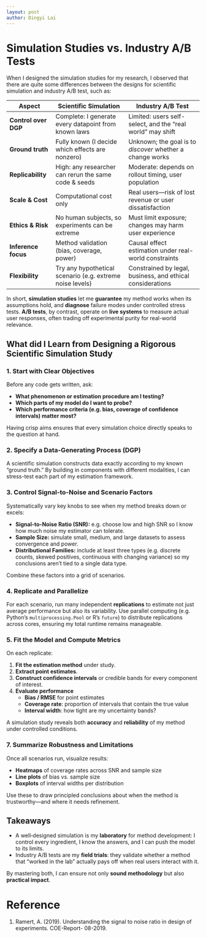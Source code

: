 ```yaml
---
layout: post
author: Dingyi Lai
---
```


# Simulation Studies vs. Industry A/B Tests
When I designed the simulation studies for my research, I observed that there are quite some differences between the designs for scientific simulation and industry A/B test, such as:

| Aspect               | Scientific Simulation                                      | Industry A/B Test                                       |
|----------------------|-------------------------------------------------------------|----------------------------------------------------------|
| **Control over DGP** | Complete: I generate every datapoint from known laws       | Limited: users self-select, and the “real world” may shift |
| **Ground truth**     | Fully known (I decide which effects are nonzero)           | Unknown; the goal is to *discover* whether a change works |
| **Replicability**    | High: any researcher can rerun the same code & seeds         | Moderate: depends on rollout timing, user population     |
| **Scale & Cost**     | Computational cost only                                      | Real users—risk of lost revenue or user dissatisfaction   |
| **Ethics & Risk**    | No human subjects, so experiments can be extreme             | Must limit exposure; changes may harm user experience     |
| **Inference focus**  | Method validation (bias, coverage, power)                    | Causal effect estimation under real-world constraints     |
| **Flexibility**      | Try any hypothetical scenario (e.g. extreme noise levels)     | Constrained by legal, business, and ethical considerations |

In short, **simulation studies** let me **guarantee** my method works when its assumptions hold, and **diagnose** failure modes under controlled stress tests. **A/B tests**, by contrast, operate on **live systems** to measure actual user responses, often trading off experimental purity for real-world relevance.


## What did I Learn from Designing a Rigorous Scientific Simulation Study

### 1. Start with Clear Objectives  
Before any code gets written, ask:  
- **What phenomenon or estimation procedure am I testing?**  
- **Which parts of my model do I want to probe?**  
- **Which performance criteria (e.g. bias, coverage of confidence intervals) matter most?**

Having crisp aims ensures that every simulation choice directly speaks to the question at hand.

### 2. Specify a Data-Generating Process (DGP)  
A scientific simulation constructs data exactly according to my known “ground truth.” By building in components with different modalities, I can stress-test each part of my estimation framework.

### 3. Control Signal-to-Noise and Scenario Factors  
Systematically vary key knobs to see when my method breaks down or excels:  
- **Signal-to-Noise Ratio (SNR):** e.g. choose low and high SNR so I know how much noise my estimator can tolerate.  
- **Sample Size:** simulate small, medium, and large datasets to assess convergence and power.  
- **Distributional Families:** include at least three types (e.g. discrete counts, skewed positives, continuous with changing variance) so my conclusions aren’t tied to a single data type.  

Combine these factors into a grid of scenarios.

### 4. Replicate and Parallelize  
For each scenario, run many independent **replications** to estimate not just average performance but also its variability. Use parallel computing (e.g. Python’s `multiprocessing.Pool` or R’s `future`) to distribute replications across cores, ensuring my total runtime remains manageable.

### 5. Fit the Model and Compute Metrics  
On each replicate:  
1. **Fit the estimation method** under study.  
2. **Extract point estimates**.  
3. **Construct confidence intervals** or credible bands for every component of interest.  
4. **Evaluate performance**  
   - **Bias / RMSE** for point estimates  
   - **Coverage rate**: proportion of intervals that contain the true value  
   - **Interval width**: how tight are my uncertainty bands?  

A simulation study reveals both **accuracy** and **reliability** of my method under controlled conditions.

### 7. Summarize Robustness and Limitations  
Once all scenarios run, visualize results:  
- **Heatmaps** of coverage rates across SNR and sample size  
- **Line plots** of bias vs. sample size  
- **Boxplots** of interval widths per distribution  

Use these to draw principled conclusions about when the method is trustworthy—and where it needs refinement.

## Takeaways

- A well‐designed simulation is my **laboratory** for method development: I control every ingredient, I know the answers, and I can push the model to its limits.  
- Industry A/B tests are my **field trials**: they validate whether a method that “worked in the lab” actually pays off when real users interact with it.  

By mastering both, I can ensure not only **sound methodology** but also **practical impact**.

# Reference
1. Ramert, A. (2019). Understanding the signal to noise ratio in design of experiments. COE-Report- 08-2019.